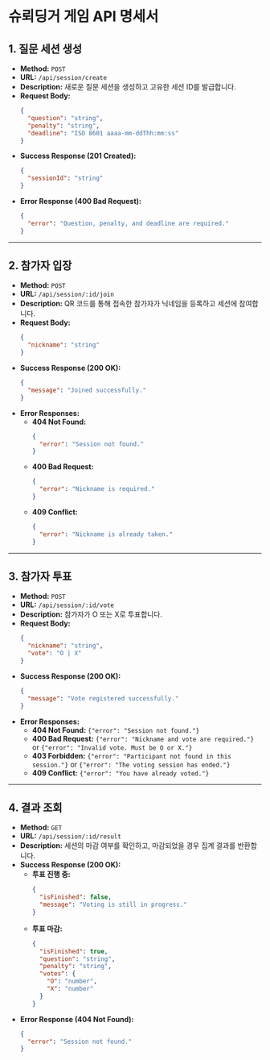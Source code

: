 # 슈뢰딩거 게임 API 명세서

## 1. 질문 세션 생성

- **Method:** `POST`
- **URL:** `/api/session/create`
- **Description:** 새로운 질문 세션을 생성하고 고유한 세션 ID를 발급합니다.
- **Request Body:**
  ```json
  {
    "question": "string",
    "penalty": "string",
    "deadline": "ISO 8601 aaaa-mm-ddThh:mm:ss"
  }
  ```
- **Success Response (201 Created):**
  ```json
  {
    "sessionId": "string"
  }
  ```
- **Error Response (400 Bad Request):**
  ```json
  {
    "error": "Question, penalty, and deadline are required."
  }
  ```

---

## 2. 참가자 입장

- **Method:** `POST`
- **URL:** `/api/session/:id/join`
- **Description:** QR 코드를 통해 접속한 참가자가 닉네임을 등록하고 세션에 참여합니다.
- **Request Body:**
  ```json
  {
    "nickname": "string"
  }
  ```
- **Success Response (200 OK):**
  ```json
  {
    "message": "Joined successfully."
  }
  ```
- **Error Responses:**
  - **404 Not Found:**
    ```json
    {
      "error": "Session not found."
    }
    ```
  - **400 Bad Request:**
    ```json
    {
      "error": "Nickname is required."
    }
    ```
  - **409 Conflict:**
    ```json
    {
      "error": "Nickname is already taken."
    }
    ```

---

## 3. 참가자 투표

- **Method:** `POST`
- **URL:** `/api/session/:id/vote`
- **Description:** 참가자가 O 또는 X로 투표합니다.
- **Request Body:**
  ```json
  {
    "nickname": "string",
    "vote": "O | X"
  }
  ```
- **Success Response (200 OK):**
  ```json
  {
    "message": "Vote registered successfully."
  }
  ```
- **Error Responses:**
  - **404 Not Found:** `{"error": "Session not found."}`
  - **400 Bad Request:** `{"error": "Nickname and vote are required."}` or `{"error": "Invalid vote. Must be O or X."}`
  - **403 Forbidden:** `{"error": "Participant not found in this session."}` or `{"error": "The voting session has ended."}`
  - **409 Conflict:** `{"error": "You have already voted."}`

---

## 4. 결과 조회

- **Method:** `GET`
- **URL:** `/api/session/:id/result`
- **Description:** 세션의 마감 여부를 확인하고, 마감되었을 경우 집계 결과를 반환합니다.
- **Success Response (200 OK):**
  - **투표 진행 중:**
    ```json
    {
      "isFinished": false,
      "message": "Voting is still in progress."
    }
    ```
  - **투표 마감:**
    ```json
    {
      "isFinished": true,
      "question": "string",
      "penalty": "string",
      "votes": {
        "O": "number",
        "X": "number"
      }
    }
    ```
- **Error Response (404 Not Found):**
  ```json
  {
    "error": "Session not found."
  }
  ``` 